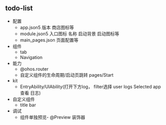 ## todo-list
- 配置 
  - app.json5 版本 商店图标等
  - module.json5 入口图标 名称 启动背景 启动图标等
  - main_pages.json 页面配置等
- 组件
  - tab
  - Navigation
- 能力
  - @ohos.router
  - 自定义组件的生命周期/启动页跳转 pages/Start
- kit
  - EntryAbility/UIAbility(打开下方log， filter选择 user logs Selected app查看 日志)
- 自定义组件
  - title bar
- 调试
  - 组件单独预览- @Preview 装饰器